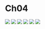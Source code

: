 # Ch04
![](https://i.loli.net/2019/04/14/5cb300ed20831.png)
![](https://i.loli.net/2019/04/14/5cb3015c3c7e5.png)
![](https://i.loli.net/2019/04/14/5cb3017b72259.png)
![](https://i.loli.net/2019/04/14/5cb3018b41879.png)
![](https://i.loli.net/2019/04/14/5cb3019c74dbb.png)
![](https://i.loli.net/2019/04/14/5cb301ac6cf99.png)

